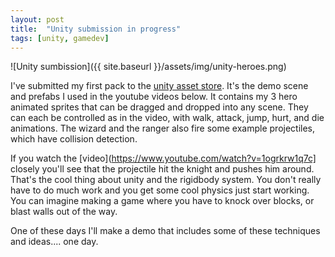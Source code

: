 ```yaml
---
layout: post
title:  "Unity submission in progress"
tags: [unity, gamedev]
---
```


![Unity sumbission]({{ site.baseurl }}/assets/img/unity-heroes.png)  

I've submitted my first pack to the [unity asset store](https://www.assetstore.unity3d.com/en/). It's the demo scene and prefabs I used in the youtube videos below. It contains my 3 hero animated sprites that can be dragged and dropped into any scene. They can each be controlled as in the video, with walk, attack, jump, hurt, and die animations. The wizard and the ranger also fire some example projectiles, which have collision detection.

If you watch the [video](https://www.youtube.com/watch?v=1ogrkrw1q7c] closely you'll see that the projectile hit the knight and pushes him around. That's the cool thing about unity and the rigidbody system. You don't really have to do much work and you get some cool physics just start working. You can imagine making a game where you have to knock over blocks, or blast walls out of the way.

One of these days I'll make a demo that includes some of these techniques and ideas.... one day.
